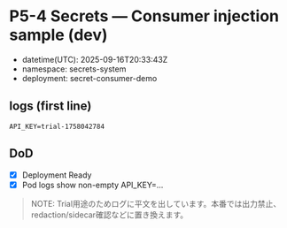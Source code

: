 # P5-4 Secrets — Consumer injection sample (dev)
- datetime(UTC): 2025-09-16T20:33:43Z
- namespace: secrets-system
- deployment: secret-consumer-demo
## logs (first line)
```
API_KEY=trial-1758042784
```
## DoD
- [x] Deployment Ready
- [x] Pod logs show non-empty API_KEY=...

> NOTE: Trial用途のためログに平文を出しています。本番では出力禁止、redaction/sidecar確認などに置き換えます。
